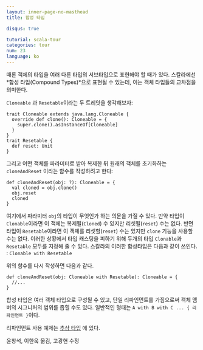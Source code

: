 ```yaml
---
layout: inner-page-no-masthead
title: 합성 타입

disqus: true

tutorial: scala-tour
categories: tour
num: 23
language: ko
---
```


때론 객체의 타입을 여러 다른 타입의 서브타입으로 표현해야 할 때가 있다. 스칼라에선 *합성 타입(Compound Types)*으로 표현될 수 있는데, 이는 객체 타입들의 교차점을 의미한다.

`Cloneable` 과 `Resetable`이라는 두 트레잇을 생각해보자:  

    trait Cloneable extends java.lang.Cloneable {
      override def clone(): Cloneable = { 
        super.clone().asInstanceOf[Cloneable]
      }
    }
    trait Resetable {
      def reset: Unit
    }

그리고 어떤 객체를 파라미터로 받아 복제한 뒤 원래의 객체를 초기화하는 `cloneAndReset` 이라는 함수를 작성하려고 한다:

    def cloneAndReset(obj: ?): Cloneable = {
      val cloned = obj.clone()
      obj.reset
      cloned
    }

여기에서 파라미터 `obj`의 타입이 무엇인가 하는 의문을 가질 수 있다. 만약 타입이 `Clonable`이라면 이 객체는 복제될(`Cloned`) 수 있지만 리셋될(`reset`) 수는 없다. 반면 타입이 `Resetable`이라면 이 객체를 리셋할(`reset`) 수는 있지만 `clone` 기능을 사용할 수는 없다. 이러한 상황에서 타입 캐스팅을 피하기 위해 두개의 타입 `Clonable`과 `Resetable` 모두를 지정해 줄 수 있다. 스칼라의 이러한 합성타입은 다음과 같이 쓰인다. : `Clonable with Resetable`

위의 함수를 다시 작성하면 다음과 같다.

    def cloneAndReset(obj: Cloneable with Resetable): Cloneable = {
      //...
    }

합성 타입은 여러 객체 타입으로 구성될 수 있고, 단일 리파인먼트를 가짐으로써 객체 멤버의 시그니처의 범위를 좁힐 수도 있다. 일반적인 형태는 `A with B with C ... { 리파인먼트 }`이다.

리파인먼트 사용 예제는 [추상 타입](abstract-types.html) 에 있다.  

윤창석, 이한욱 옮김, 고광현 수정
